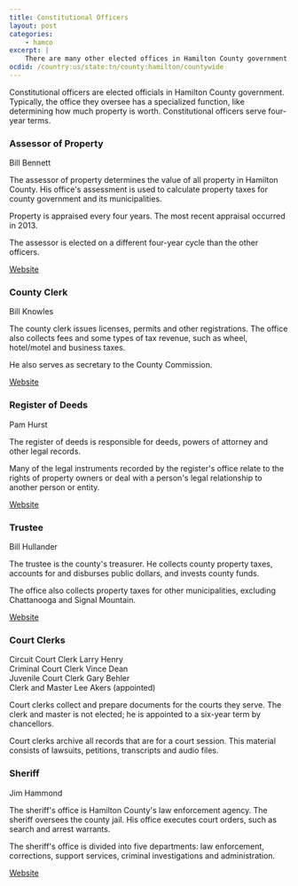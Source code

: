 ```yaml
---
title: Constitutional Officers
layout: post
categories:
    - hamco
excerpt: | 
    There are many other elected offices in Hamilton County government. Each one has a specialized function.
ocdid: /country:us/state:tn/county:hamilton/countywide
---
```


Constitutional officers are elected officials in Hamilton County government. Typically, the office they oversee has a specialized function, like determining how much property is worth. Constitutional officers serve four-year terms.

### Assessor of Property

Bill Bennett

The assessor of property determines the value of all property in Hamilton County. His office's assessment is used to calculate property taxes for county government and its municipalities.

Property is appraised every four years. The most recent appraisal occurred in 2013.

The assessor is elected on a different four-year cycle than the other officers.

[Website](http://www.hamiltontn.gov/assessor/)

### County Clerk

Bill Knowles

The county clerk issues licenses, permits and other registrations. The office also collects fees and some types of tax revenue, such as wheel, hotel/motel and business taxes.

He also serves as secretary to the County Commission.

[Website](http://www.countyclerkanytime.com)

### Register of Deeds

Pam Hurst

The register of deeds is responsible for deeds, powers of attorney and other legal records.

Many of the legal instruments recorded by the register's office relate to the rights of property owners or deal with a person's legal relationship to another person or entity.

[Website](http://www.hamiltontn.gov/Register/)

### Trustee

Bill Hullander

The trustee is the county's treasurer. He collects county property taxes, accounts for and disburses public dollars, and invests county funds. 

The office also collects property taxes for other municipalities, excluding Chattanooga and Signal Mountain.

[Website](http://www.hamiltontn.gov/Trustee/)

### Court Clerks

Circuit Court Clerk Larry Henry  
Criminal Court Clerk Vince Dean  
Juvenile Court Clerk Gary Behler  
Clerk and Master Lee Akers (appointed)

Court clerks collect and prepare documents for the courts they serve. The clerk and master is not elected; he is appointed to a six-year term by chancellors.

Court clerks archive all records that are for a court session. This material consists of lawsuits, petitions, transcripts and audio files.

### Sheriff

Jim Hammond

The sheriff's office is Hamilton County's law enforcement agency. The sheriff oversees the county jail. His office executes court orders, such as search and arrest warrants.

The sheriff's office is divided into five departments: law enforcement, corrections, support services, criminal investigations and administration.

[Website](http://www.hcsheriff.gov)

